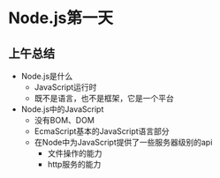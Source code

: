 # Node.js第一天
## 上午总结
- Node.js是什么
    + JavaScript运行时
    + 既不是语言，也不是框架，它是一个平台
- Node.js中的JavaScript
    + 没有BOM、DOM
    + EcmaScript基本的JavaScript语言部分
    + 在Node中为JavaScript提供了一些服务器级别的api
        * 文件操作的能力
        * http服务的能力